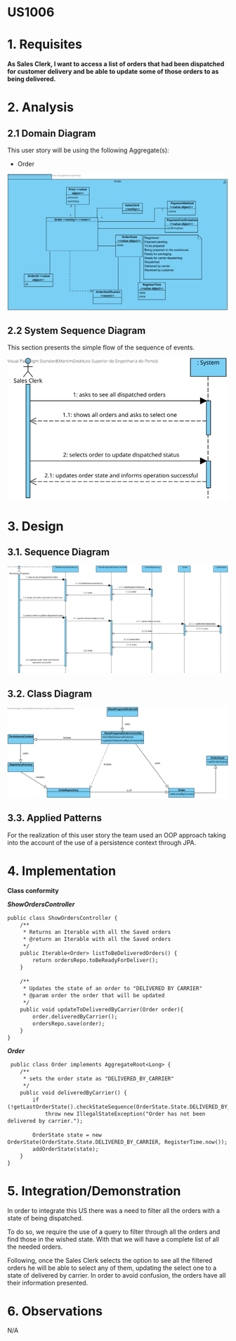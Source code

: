 US1006
=======================================

# 1. Requisites

**As Sales Clerk, I want to access a list of orders that had been dispatched for customer delivery and be able to update some of those orders to as being delivered.**

# 2. Analysis

## 2.1 Domain Diagram

This user story will be using the following Aggregate(s):

- Order

![US1006 - DD](US1006-DD.svg)

## 2.2 System Sequence Diagram

This section presents the simple flow of the sequence of events.

![US11006 - SSD](US1006-SSD.svg)

# 3. Design

## 3.1. Sequence Diagram

![US1006 - SD](US1006-SD.svg)

## 3.2. Class Diagram

![US1006 - CD](US1006-CD.svg)

## 3.3. Applied Patterns

For the realization of this user story the team used an OOP approach taking into the account of the use of a persistence context through JPA.

# 4. Implementation

**Class conformity**

***ShowOrdersController***

    public class ShowOrdersController {
        /**
         * Returns an Iterable with all the Saved orders
         * @return an Iterable with all the Saved orders
         */
        public Iterable<Order> listToBeDeliveredOrders() {
            return ordersRepo.toBeReadyForDeliver();
        }
        
        /**
         * Updates the state of an order to "DELIVERED BY CARRIER"
         * @param order the order that will be updated
         */
        public void updateToDeliveredByCarrier(Order order){
            order.deliveredByCarrier();
            ordersRepo.save(order);
        }
    }

***Order***

     public class Order implements AggregateRoot<Long> { 
        /**
         * sets the order state as "DELIVERED_BY_CARRIER"
         */
        public void deliveredByCarrier() {
            if (!getLastOrderState().checkStateSequence(OrderState.State.DELIVERED_BY_CARRIER))
                throw new IllegalStateException("Order has not been delivered by carrier.");
    
            OrderState state = new OrderState(OrderState.State.DELIVERED_BY_CARRIER, RegisterTime.now());
            addOrderState(state);
        }
    }

# 5. Integration/Demonstration

In order to integrate this US there was a need to filter all the orders with a state of being dispatched.

To do so, we require the use of a query to filter through all the orders and find those in the wished state. With that we will have
a complete list of all the needed orders.

Following, once the Sales Clerk selects the option to see all the filtered orders he will be able to select any of them,
updating the select one to a state of delivered by carrier. In order to avoid confusion, the orders have all their information presented.

# 6. Observations

N/A
